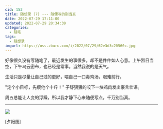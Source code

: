 ```yaml
---
cid: 153
title: 随想录 (7) --- 随便写的别当真
date: 2022-07-29 17:11:00
updated: 2022-07-29 20:34:39
categories: 
  - 随笔
tags: 
  - 随想录
imgurl: https://oss.zburu.com/i/2022/07/29/62e3d3c20560c.jpg
---
```



好像很久没有写随笔了，最近发生的事很多，却不是件件如人心意。上午烈日当空，下午乌云密布，也已经是常事。当然我说的是天气。

生活只是尽量让自己过的更好，喂自己一口毒鸡汤，艰难前行。

"定个小目标，先瘦他个十斤！" 子舒狠狠的咬下一块鸡肉发出豪言壮语。

周五总能让人变的浮躁，所以我才静下心来随便写点，千万别当真。

---

![](https://oss.zburu.com/i/2022/07/29/62e3d3c20560c.jpg)

[夕阳图]